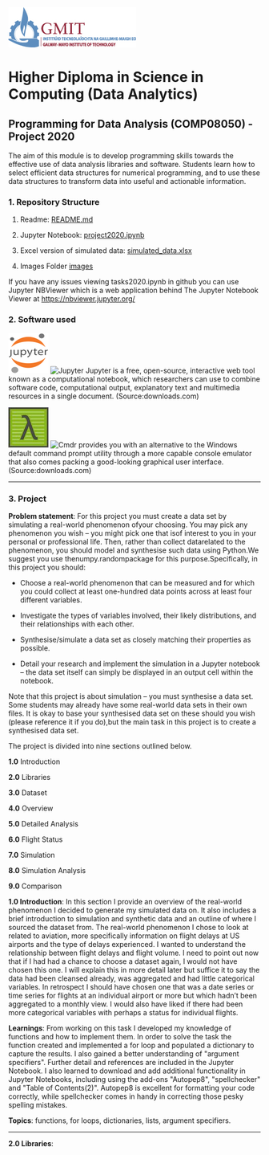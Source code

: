 ![GMIT Logo](https://github.com/Munster2020/HDIP_CSDA_COMP08050_PROJECT/blob/main/GMIT_Logo.jpg)
# Higher Diploma in Science in Computing (Data Analytics)
## Programming for Data Analysis (COMP08050) - Project 2020
The aim of this module is to develop programming skills towards the effective use of data analysis libraries and software.
Students learn how to select efficient data structures for numerical programming, and to use these data structures to transform
data into useful and actionable information.

### 1. Repository Structure
1. Readme:
[README.md](https://github.com/Munster2020/HDIP_CSDA_COMP08050_PROJECT/blob/main/README.md)

2. Jupyter Notebook:
[project2020.ipynb](https://github.com/Munster2020/HDIP_CSDA_COMP08050_PROJECT/blob/main/project2020.ipynb)

3. Excel version of simulated data:
[simulated_data.xlsx](https://github.com/Munster2020/HDIP_CSDA_COMP08050_PROJECT/blob/main/simulated_data.xlsx)

4. Images Folder
[images](https://github.com/Munster2020//HDIP_CSDA_COMP08050_PROJECT/tree/main/images)

If you have any issues viewing tasks2020.ipynb in github you can use Jupyter NBViewer which is a web application behind The Jupyter Notebook Viewer at https://nbviewer.jupyter.org/

### 2. Software used

![logo](https://github.com/Munster2020/HDIP_CSDA_COMP08050_PROJECT/blob/main/images/JupyterN.png "Jupyter")
![Jupyter](https://jupyter.org/) Jupyter is a free, open-source, interactive web tool known as a computational notebook, which researchers can use to combine software code, computational output, explanatory text and multimedia resources in a single document. (Source:downloads.com)

![logo](https://github.com/Munster2020/HDIP_CSDA_COMP08050_PROJECT/blob/main/images/cmdr.png "Cmder")
![Cmdr](https://cmder.net/) provides you with an alternative to the Windows default command prompt utility through a more capable console emulator that also comes packing a good-looking graphical user interface. (Source:downloads.com)

---
### 3. Project

__Problem statement__: For this project you must create a data set by simulating a real-world phenomenon ofyour choosing.  You may pick any phenomenon you wish – you might pick one that isof interest to you in your personal or professional life.  Then, rather than collect datarelated to the phenomenon, you should model and synthesise such data using Python.We suggest you use thenumpy.randompackage for this purpose.Specifically, in this project you should:

- Choose a real-world phenomenon that can be measured and for which you could collect at least one-hundred data points across at least four different variables.

- Investigate  the  types  of  variables  involved,  their  likely  distributions,  and  their relationships with each other.

- Synthesise/simulate a data set as closely matching their properties as possible.

- Detail your research and implement the simulation in a Jupyter notebook – the data set itself can simply be displayed in an output cell within the notebook.


Note that this project is about simulation – you must synthesise a data set.  Some students may already have some real-world data sets in their own files.  It is okay to base your synthesised data set on these should you wish (please reference it if you do),but the main task in this project is to create a synthesised data set.

The project is divided into nine sections outlined below.

__1.0__ Introduction

__2.0__ Libraries

__3.0__ Dataset

__4.0__ Overview

__5.0__ Detailed Analysis

__6.0__ Flight Status

__7.0__ Simulation

__8.0__ Simulation Analysis

__9.0__ Comparison

__1.0 Introduction__: In this section I provide an overview of the real-world phenomenon I decided to generate my simulated data on. It also includes a brief introduction to simulation and synthetic data and an outline of where I sourced the dataset from. The real-world phenomenon I chose to look at related to aviation, more specifically information on flight delays at US airports and the type of delays experienced. I wanted to understand the relationship between flight delays and flight volume. I need to point out now that if I had had a chance to choose a dataset again, I would not have chosen this one. I will explain this in more detail later but suffice it to say the data had been cleansed already, was aggregated and had little categorical variables. In retrospect I should have chosen one that was a date series or time series for flights at an individual airport or more but which hadn’t been aggregated to a monthly view. I would also have liked if there had been more categorical variables with perhaps a status for individual flights.

__Learnings__: From working on this task I developed my knowledge of functions and how to implement them. In order to solve the task the function created and implemented a for loop and populated a dictionary to capture the results. I also gained a better understanding of "argument specifiers". Further detail and references are included in the Jupyter Notebook. I also learned to download and add additional functionality in Jupyter Notebooks, including using the add-ons "Autopep8", "spellchecker" and "Table of Contents(2)". Autopep8 is excellent for formatting your code correctly, while spellchecker comes in handy in correcting those pesky spelling mistakes.

__Topics__: functions, for loops, dictionaries, lists, argument specifiers.

---

__2.0 Libraries__:

